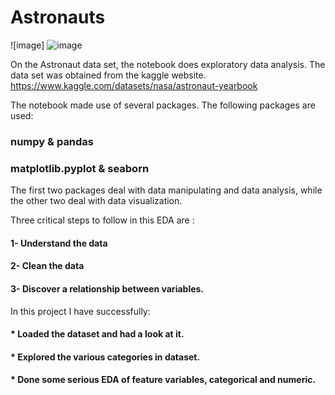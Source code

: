 # Astronauts
![image]
![image](https://github.com/dharakhubchandani/Astronaut/assets/124633398/d0dde222-817b-4061-b823-fa2c268bd866)


On the Astronaut data set, the notebook does exploratory data analysis. The data set was obtained from the kaggle website. 
https://www.kaggle.com/datasets/nasa/astronaut-yearbook

The notebook made use of several packages.
The following packages are used:

### numpy & pandas
### matplotlib.pyplot & seaborn
The first two packages deal with data manipulating and data analysis, while the other two deal with data visualization.

Three critical steps to follow in this EDA are :

####  1- Understand the data

####  2- Clean the data

####  3- Discover a relationship between variables.

In this project I have successfully:

####  * Loaded the dataset and had a look at it.
####  * Explored the various categories in dataset.
####  * Done some serious EDA of feature variables, categorical and numeric.
